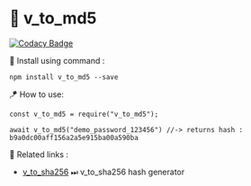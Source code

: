 # 🔄 v_to_md5

[![Codacy Badge](https://api.codacy.com/project/badge/Grade/bddede2a4cd345e78743086499b880b9)](https://app.codacy.com/gh/V-core9/v_to_md5?utm_source=github.com&utm_medium=referral&utm_content=V-core9/v_to_md5&utm_campaign=Badge_Grade_Settings)

🔩 Install using command : 

    npm install v_to_md5 --save

🪁 How to use: 
  
    const v_to_md5 = require("v_to_md5");

    await v_to_md5("demo_password_123456") //-> returns hash : b9a0dc00aff156a2a5e915ba00a590ba  
    

📑 Related links :
*   [v_to_sha256](https://www.npmjs.com/package/v_to_sha256) ⏭ v_to_sha256 hash generator
